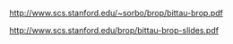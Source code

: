 http://www.scs.stanford.edu/~sorbo/brop/bittau-brop.pdf

http://www.scs.stanford.edu/brop/bittau-brop-slides.pdf
